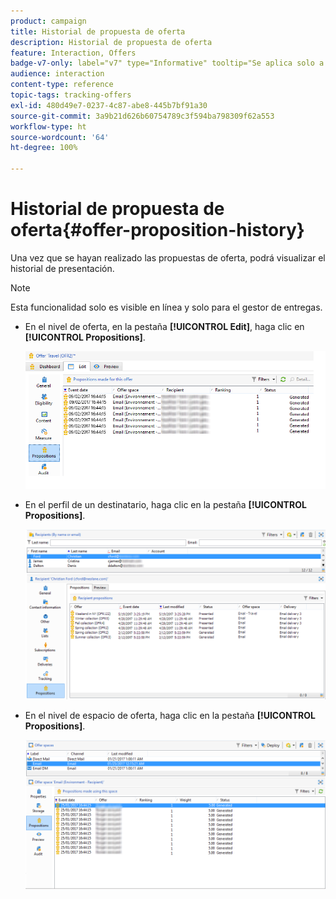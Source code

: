 ```yaml
---
product: campaign
title: Historial de propuesta de oferta
description: Historial de propuesta de oferta
feature: Interaction, Offers
badge-v7-only: label="v7" type="Informative" tooltip="Se aplica solo a Campaign Classic v7"
audience: interaction
content-type: reference
topic-tags: tracking-offers
exl-id: 480d49e7-0237-4c87-abe8-445b7bf91a30
source-git-commit: 3a9b21d626b60754789c3f594ba798309f62a553
workflow-type: ht
source-wordcount: '64'
ht-degree: 100%

---
```


# Historial de propuesta de oferta{#offer-proposition-history}



Una vez que se hayan realizado las propuestas de oferta, podrá visualizar el historial de presentación.

>[!NOTE]
>
>Esta funcionalidad solo es visible en línea y solo para el gestor de entregas.

* En el nivel de oferta, en la pestaña **[!UICONTROL Edit]**, haga clic en **[!UICONTROL Propositions]**.

  ![](assets/offer_followup_006.png)

* En el perfil de un destinatario, haga clic en la pestaña **[!UICONTROL Propositions]**.

  ![](assets/offer_followup_002.png)

* En el nivel de espacio de oferta, haga clic en la pestaña **[!UICONTROL Propositions]**.

  ![](assets/offer_space_prop_001_b.png)
